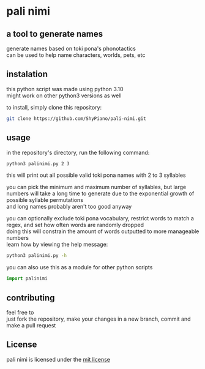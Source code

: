 # pali nimi
## a tool to generate names
generate names based on toki pona's phonotactics  
can be used to help name characters, worlds, pets, etc

## instalation
this python script was made using python 3.10  
might work on other python3 versions as well

to install, simply clone this repository:  
```bash
git clone https://github.com/ShyPiano/pali-nimi.git
```

## usage
in the repository's directory, run the following command:  
```bash
python3 palinimi.py 2 3
```
this will print out all possible valid toki pona names with 2 to 3 syllables  

you can pick the minimum and maximum number of syllables, but large numbers will
take a long time to generate due to the exponential growth of possible syllable
permutations  
and long names probably aren't too good anyway

you can optionally exclude toki pona vocabulary, restrict words to match a regex,
and set how often words are randomly dropped  
doing this will constrain the amount of words outputted to more manageable numbers  
learn how by viewing the help message:  
```bash
python3 palinimi.py -h
```

you can also use this as a module for other python scripts
```python
import palinimi
```

## contributing
feel free to  
just fork the repository, make your changes in a new branch, commit and make a pull request

## License
pali nimi is licensed under the [mit license](LICENSE)

